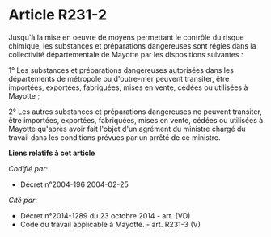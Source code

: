 # Article R231-2

Jusqu'à la mise en oeuvre de moyens permettant le contrôle du risque chimique, les substances et préparations dangereuses
sont régies dans la collectivité départementale de Mayotte par les dispositions suivantes :

1° Les substances et préparations dangereuses autorisées dans les départements de métropole ou d'outre-mer peuvent transiter,
être importées, exportées, fabriquées, mises en vente, cédées ou utilisées à Mayotte ;

2° Les autres substances et préparations dangereuses ne peuvent transiter, être importées, exportées, fabriquées, mises en
vente, cédées ou utilisées à Mayotte qu'après avoir fait l'objet d'un agrément du ministre chargé du travail dans les
conditions prévues par un arrêté de ce ministre.

**Liens relatifs à cet article**

_Codifié par_:

  - Décret n°2004-196 2004-02-25

_Cité par_:

  - Décret n°2014-1289 du 23 octobre 2014 - art. (VD)
  - Code du travail applicable à Mayotte. - art. R231-3 (V)
